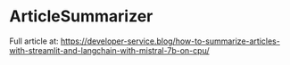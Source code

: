 ﻿# ArticleSummarizer

 Full article at: https://developer-service.blog/how-to-summarize-articles-with-streamlit-and-langchain-with-mistral-7b-on-cpu/
